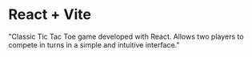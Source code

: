 # React + Vite

"Classic Tic Tac Toe game developed with React. Allows two players to compete in turns in a simple and intuitive interface."
